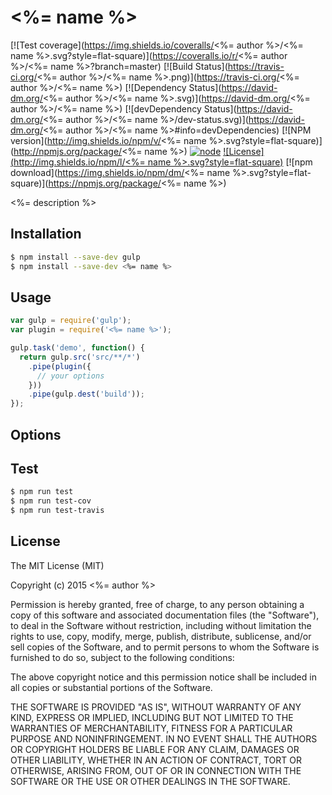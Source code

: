 # <%= name %>

[![Test coverage](https://img.shields.io/coveralls/<%= author %>/<%= name %>.svg?style=flat-square)](https://coveralls.io/r/<%= author %>/<%= name %>?branch=master)
[![Build Status](https://travis-ci.org/<%= author %>/<%= name %>.png)](https://travis-ci.org/<%= author %>/<%= name %>)
[![Dependency Status](https://david-dm.org/<%= author %>/<%= name %>.svg)](https://david-dm.org/<%= author %>/<%= name %>)
[![devDependency Status](https://david-dm.org/<%= author %>/<%= name %>/dev-status.svg)](https://david-dm.org/<%= author %>/<%= name %>#info=devDependencies)
[![NPM version](http://img.shields.io/npm/v/<%= name %>.svg?style=flat-square)](http://npmjs.org/package/<%= name %>)
[![node](https://img.shields.io/badge/node.js-%3E=_4.0-green.svg?style=flat-square)](http://nodejs.org/download/)
[![License](http://img.shields.io/npm/l/<%= name %>.svg?style=flat-square)](LICENSE)
[![npm download](https://img.shields.io/npm/dm/<%= name %>.svg?style=flat-square)](https://npmjs.org/package/<%= name %>)

<%= description %>

## Installation

```bash
$ npm install --save-dev gulp
$ npm install --save-dev <%= name %>
```

## Usage

```javascript
var gulp = require('gulp');
var plugin = require('<%= name %>');

gulp.task('demo', function() {
  return gulp.src('src/**/*')
    .pipe(plugin({
      // your options
    }))
    .pipe(gulp.dest('build'));
});
```

## Options

## Test

```bash
$ npm run test
$ npm run test-cov
$ npm run test-travis
```

## License

The MIT License (MIT)

Copyright (c) 2015 <%= author %>

Permission is hereby granted, free of charge, to any person obtaining a copy
of this software and associated documentation files (the "Software"), to deal
in the Software without restriction, including without limitation the rights
to use, copy, modify, merge, publish, distribute, sublicense, and/or sell
copies of the Software, and to permit persons to whom the Software is
furnished to do so, subject to the following conditions:

The above copyright notice and this permission notice shall be included in all
copies or substantial portions of the Software.

THE SOFTWARE IS PROVIDED "AS IS", WITHOUT WARRANTY OF ANY KIND, EXPRESS OR
IMPLIED, INCLUDING BUT NOT LIMITED TO THE WARRANTIES OF MERCHANTABILITY,
FITNESS FOR A PARTICULAR PURPOSE AND NONINFRINGEMENT. IN NO EVENT SHALL THE
AUTHORS OR COPYRIGHT HOLDERS BE LIABLE FOR ANY CLAIM, DAMAGES OR OTHER
LIABILITY, WHETHER IN AN ACTION OF CONTRACT, TORT OR OTHERWISE, ARISING FROM,
OUT OF OR IN CONNECTION WITH THE SOFTWARE OR THE USE OR OTHER DEALINGS IN THE
SOFTWARE.
